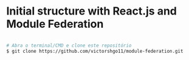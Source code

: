 # Initial structure with React.js and Module Federation

```bash

# Abra o terminal/CMD e clone este repositório
$ git clone https://github.com/victorshgo11/module-federation.git


```
